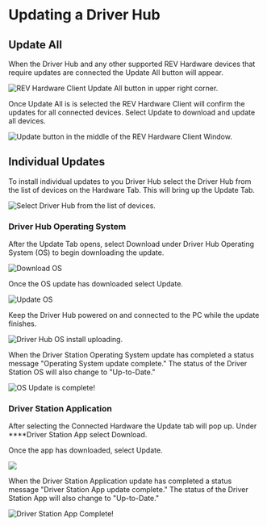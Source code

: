 # Updating a Driver Hub

## Update All

When the Driver Hub and any other supported REV Hardware devices that require updates are connected the Update All button will appear. 

![REV Hardware Client Update All button in upper right corner.](../.gitbook/assets/dh-rhc-update-all.png)

Once Update All is is selected the REV Hardware Client will confirm the updates for all connected devices. Select Update to download and update all devices. 

![Update button in the middle of the REV Hardware Client Window.](../.gitbook/assets/dh-rhc-update-button.png)

## Individual Updates

To install individual updates to you Driver Hub select the Driver Hub from the list of devices on the Hardware Tab. This will bring up the Update Tab.

![Select Driver Hub from the list of devices.](../.gitbook/assets/dh-rhc-select-dh.png)

### Driver Hub Operating System

After the Update Tab opens, select Download under Driver Hub Operating System \(OS\) to begin downloading the update.

![Download OS](../.gitbook/assets/dh-rhc-download-update%20%281%29.png)

Once the OS update has downloaded select Update.

![Update OS](../.gitbook/assets/dh-rhc-update-os.png)

Keep the Driver Hub powered on and connected to the PC while the update finishes.

![Driver Hub OS install uploading.](../.gitbook/assets/dh-rhc-installing.png)

When the Driver Station Operating System update has completed a status message "Operating System update complete." The status of the Driver Station OS will also change to "Up-to-Date."

![OS Update is complete!](../.gitbook/assets/dh-rhc-os-install-complete.png)

### Driver Station Application 

After selecting the Connected Hardware the Update tab will pop up.  Under ****Driver Station App select Download.

Once the app has downloaded, select Update. 

![](../.gitbook/assets/dh-rhc-update-dha.png)

When the Driver Station Application update has completed a status message "Driver Station App update complete." The status of the Driver Station App will also change to "Up-to-Date."

![Driver Station App Complete!](../.gitbook/assets/dh-rhc-app-update-done.png)

